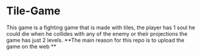 # Tile-Game
This game is a fighting game that is made with tiles, the player has 1 soul he could die when he collides with any of the enemy or their projections the game has just 2 levels.
**The main reason for this repo is to upload the game on the web
**
